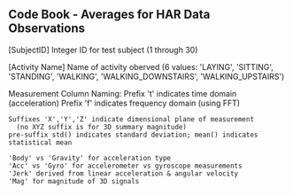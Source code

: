 ## Code Book - Averages for HAR Data Observations

[SubjectID]
  Integer ID for test subject (1 through 30)
  
[Activity Name]
  Name of activity oberved
    (6 values: 'LAYING', 'SITTING', 'STANDING', 'WALKING', 'WALKING_DOWNSTAIRS', 'WALKING_UPSTAIRS')

Measurement Column Naming:
    Prefix 't' indicates time domain (acceleration)
    Prefix 'f' indicates frequency domain (using FFT)

    Suffixes 'X','Y','Z' indicate dimensional plane of measurement
      (no XYZ suffix is for 3D summary magnitude)
    pre-suffix std() indicates standard deviation; mean() indicates statistical mean
    
    'Body' vs 'Gravity' for acceleration type
    'Acc' vs 'Gyro' for accelerometer vs gyroscope measurements
    'Jerk' derived from linear acceleration & angular velocity
    'Mag' for magnitude of 3D signals

    